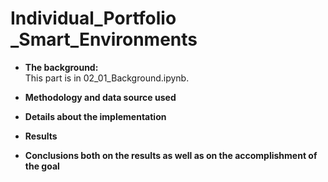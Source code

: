 # Individual_Portfolio _Smart_Environments
- **The background:**\
 This part is in 02_01_Background.ipynb.
- **Methodology and data source used**
  
- **Details about the implementation**
  
- **Results**
  
- **Conclusions both on the results as well as on the accomplishment of the goal**
